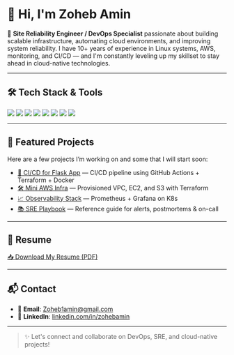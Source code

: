 # 👋 Hi, I'm Zoheb Amin

🔧 **Site Reliability Engineer / DevOps Specialist** passionate about building scalable infrastructure, automating cloud environments, and improving system reliability. I have 10+ years of experience in Linux systems, AWS, monitoring, and CI/CD — and I'm constantly leveling up my skillset to stay ahead in cloud-native technologies.

---

## 🛠️ Tech Stack & Tools

<p align="left">
  <img src="https://img.shields.io/badge/AWS-232F3E?style=for-the-badge&logo=amazonaws&logoColor=white"/>
  <img src="https://img.shields.io/badge/Linux-FCC624?style=for-the-badge&logo=linux&logoColor=black"/>
  <img src="https://img.shields.io/badge/Terraform-7B42BC?style=for-the-badge&logo=terraform&logoColor=white"/>
  <img src="https://img.shields.io/badge/GitHub_Actions-2088FF?style=for-the-badge&logo=github-actions&logoColor=white"/>
  <img src="https://img.shields.io/badge/Docker-2496ED?style=for-the-badge&logo=docker&logoColor=white"/>
  <img src="https://img.shields.io/badge/Kubernetes-326CE5?style=for-the-badge&logo=kubernetes&logoColor=white"/>
  <img src="https://img.shields.io/badge/Ansible-EE0000?style=for-the-badge&logo=ansible&logoColor=white"/>
  <img src="https://img.shields.io/badge/Python-3776AB?style=for-the-badge&logo=python&logoColor=white"/>
</p>

---

## 📁 Featured Projects

Here are a few projects I’m working on and some that I will start soon:

- [🚀 CI/CD for Flask App](https://github.com/your-username/ci-cd-flask-app) — CI/CD pipeline using GitHub Actions + Terraform + Docker
- [🛠️ Mini AWS Infra](https://github.com/your-username/aws-infrastructure) — Provisioned VPC, EC2, and S3 with Terraform
- [📈 Observability Stack](https://github.com/your-username/observability-stack) — Prometheus + Grafana on K8s
- [📚 SRE Playbook](https://github.com/your-username/sre-playbook) — Reference guide for alerts, postmortems & on-call

---

## 📄 Resume

[📥 Download My Resume (PDF)](https://coral-violet-5.tiiny.site)

---

## 📬 Contact

- 📧 **Email**: [Zoheb1amin@gmail.com](mailto:Zoheb1amin@gmail.com)
- 💼 **LinkedIn**: [linkedin.com/in/zohebamin](https://www.linkedin.com/in/zoheb-amin-1a6569a5/)

---

> ✨ Let's connect and collaborate on DevOps, SRE, and cloud-native projects!

